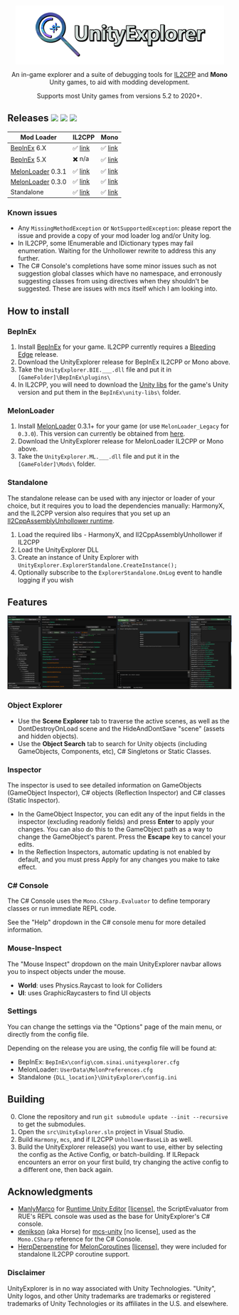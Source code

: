 <p align="center">
  <img align="center" src="img/icon.png">
</p>

<p align="center">
  An in-game explorer and a suite of debugging tools for <a href="https://docs.unity3d.com/Manual/IL2CPP.html">IL2CPP</a> and <b>Mono</b> Unity games, to aid with modding development.
</p>

<p align="center">
  Supports most Unity games from versions 5.2 to 2020+.
</p>

## Releases [![](https://img.shields.io/github/release/sinai-dev/UnityExplorer.svg?label=release%20notes)](../../releases/latest) [![](https://img.shields.io/github/downloads/sinai-dev/UnityExplorer/total.svg)](../../releases) [![](https://img.shields.io/github/downloads/sinai-dev/UnityExplorer/latest/total.svg)](../../releases/latest)

| Mod Loader  | IL2CPP | Mono |
| ----------- | ------ | ---- |
| [BepInEx](https://github.com/BepInEx/BepInEx) 6.X | ✅ [link](https://github.com/sinai-dev/UnityExplorer/releases/latest/download/UnityExplorer.BepInEx.Il2Cpp.zip) | ✅ [link](https://github.com/sinai-dev/UnityExplorer/releases/latest/download/UnityExplorer.BepInEx6.Mono.zip) |
| [BepInEx](https://github.com/BepInEx/BepInEx) 5.X | ✖️ n/a | ✅ [link](https://github.com/sinai-dev/UnityExplorer/releases/latest/download/UnityExplorer.BepInEx5.Mono.zip) |
| [MelonLoader](https://github.com/HerpDerpinstine/MelonLoader) 0.3.1 | ✅ [link](https://github.com/sinai-dev/UnityExplorer/releases/latest/download/UnityExplorer.MelonLoader.Il2Cpp.zip) | ✅ [link](https://github.com/sinai-dev/UnityExplorer/releases/latest/download/UnityExplorer.MelonLoader.Mono.zip) | 
| [MelonLoader](https://github.com/HerpDerpinstine/MelonLoader) 0.3.0 | ✅ [link](https://github.com/sinai-dev/UnityExplorer/releases/latest/download/UnityExplorer.MelonLoader_Legacy.Il2Cpp.zip) | ✅ [link](https://github.com/sinai-dev/UnityExplorer/releases/latest/download/UnityExplorer.MelonLoader_Legacy.Mono.zip) | 
| Standalone | ✅ [link](https://github.com/sinai-dev/UnityExplorer/releases/latest/download/UnityExplorer.Standalone.Il2Cpp.zip) | ✅ [link](https://github.com/sinai-dev/UnityExplorer/releases/latest/download/UnityExplorer.Standalone.Mono.zip) | 

### Known issues
* Any `MissingMethodException` or `NotSupportedException`: please report the issue and provide a copy of your mod loader log and/or Unity log.
* In IL2CPP, some IEnumerable and IDictionary types may fail enumeration. Waiting for the Unhollower rewrite to address this any further.
* The C# Console's completions have some minor issues such as not suggestion global classes which have no namespace, and erronously suggesting classes from using directives when they shouldn't be suggested. These are issues with mcs itself which I am looking into.

## How to install

### BepInEx

1. Install [BepInEx](https://github.com/BepInEx/BepInEx) for your game. IL2CPP currently requires a [Bleeding Edge](https://builds.bepis.io/projects/bepinex_be) release.
2. Download the UnityExplorer release for BepInEx IL2CPP or Mono above.
3. Take the `UnityExplorer.BIE.___.dll` file and put it in `[GameFolder]\BepInEx\plugins\`
4. In IL2CPP, you will need to download the [Unity libs](https://github.com/LavaGang/Unity-Runtime-Libraries) for the game's Unity version and put them in the `BepInEx\unity-libs\` folder. 

### MelonLoader

1. Install [MelonLoader](https://github.com/HerpDerpinstine/MelonLoader) 0.3.1+ for your game (or use `MelonLoader_Legacy` for `0.3.0`). This version can currently be obtained from [here](https://github.com/LavaGang/MelonLoader/actions).
2. Download the UnityExplorer release for MelonLoader IL2CPP or Mono above.
3. Take the `UnityExplorer.ML.___.dll` file and put it in the `[GameFolder]\Mods\` folder.

### Standalone

The standalone release can be used with any injector or loader of your choice, but it requires you to load the dependencies manually: HarmonyX, and the IL2CPP version also requires that you set up an [Il2CppAssemblyUnhollower runtime](https://github.com/knah/Il2CppAssemblyUnhollower#required-external-setup).

1. Load the required libs - HarmonyX, and Il2CppAssemblyUnhollower if IL2CPP
2. Load the UnityExplorer DLL
3. Create an instance of Unity Explorer with `UnityExplorer.ExplorerStandalone.CreateInstance();`
4. Optionally subscribe to the `ExplorerStandalone.OnLog` event to handle logging if you wish

## Features

<p align="center">
  <a href="https://raw.githubusercontent.com/sinai-dev/UnityExplorer/master/img/preview.png">
    <img src="img/preview.png" />
  </a>
</p>

### Object Explorer

* Use the <b>Scene Explorer</b> tab to traverse the active scenes, as well as the DontDestroyOnLoad scene and the HideAndDontSave "scene" (assets and hidden objects).
* Use the <b>Object Search</b> tab to search for Unity objects (including GameObjects, Components, etc), C# Singletons or Static Classes.

### Inspector

The inspector is used to see detailed information on GameObjects (GameObject Inspector), C# objects (Reflection Inspector) and C# classes (Static Inspector).

* In the GameObject Inspector, you can edit any of the input fields in the inspector (excluding readonly fields) and press <b>Enter</b> to apply your changes. You can also do this to the GameObject path as a way to change the GameObject's parent. Press the <b>Escape</b> key to cancel your edits.
* In the Reflection Inspectors, automatic updating is not enabled by default, and you must press Apply for any changes you make to take effect. 

### C# Console

The C# Console uses the `Mono.CSharp.Evaluator` to define temporary classes or run immediate REPL code.

See the "Help" dropdown in the C# console menu for more detailed information.

### Mouse-Inspect

The "Mouse Inspect" dropdown on the main UnityExplorer navbar allows you to inspect objects under the mouse.

* <b>World</b>: uses Physics.Raycast to look for Colliders
* <b>UI</b>: uses GraphicRaycasters to find UI objects

### Settings

You can change the settings via the "Options" page of the main menu, or directly from the config file.

Depending on the release you are using, the config file will be found at:
* BepInEx: `BepInEx\config\com.sinai.unityexplorer.cfg`
* MelonLoader: `UserData\MelonPreferences.cfg`
* Standalone `{DLL_location}\UnityExplorer\config.ini`

## Building

0. Clone the repository and run `git submodule update --init --recursive` to get the submodules.
1. Open the `src\UnityExplorer.sln` project in Visual Studio.
2. Build `Harmony`, `mcs`, and if IL2CPP `UnhollowerBaseLib` as well.
3. Build the UnityExplorer release(s) you want to use, either by selecting the config as the Active Config, or batch-building. If ILRepack encounters an error on your first build, try changing the active config to a different one, then back again.

## Acknowledgments

* [ManlyMarco](https://github.com/ManlyMarco) for [Runtime Unity Editor](https://github.com/ManlyMarco/RuntimeUnityEditor) \[[license](THIRDPARTY_LICENSES.md#runtimeunityeditor-license)\], the ScriptEvaluator from RUE's REPL console was used as the base for UnityExplorer's C# console.
* [denikson](https://github.com/denikson) (aka Horse) for [mcs-unity](https://github.com/denikson/mcs-unity) \[no license\], used as the `Mono.CSharp` reference for the C# Console.
* [HerpDerpenstine](https://github.com/HerpDerpinstine) for [MelonCoroutines](https://github.com/LavaGang/MelonLoader/blob/6cc958ec23b5e2e8453a73bc2e0d5aa353d4f0d1/MelonLoader.Support.Il2Cpp/MelonCoroutines.cs) \[[license](THIRDPARTY_LICENSES.md#melonloader-license)\], they were included for standalone IL2CPP coroutine support.

### Disclaimer

UnityExplorer is in no way associated with Unity Technologies. "Unity", Unity logos, and other Unity trademarks are trademarks or registered trademarks of Unity Technologies or its affiliates in the U.S. and elsewhere.
